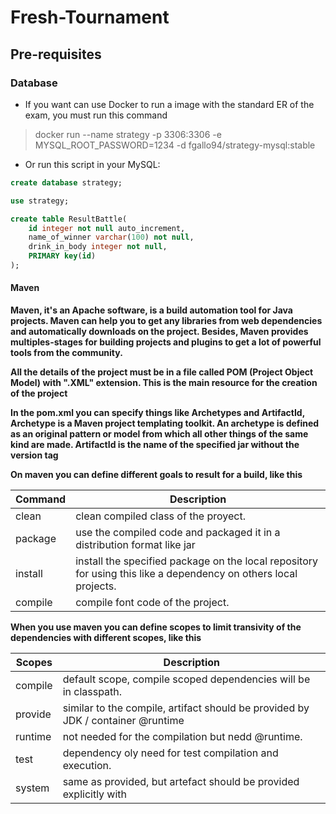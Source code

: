 # Fresh-Tournament

## Pre-requisites
### Database
*   If you want can use Docker to run a image with the standard ER of the exam, you must run this command

> docker run --name strategy -p 3306:3306 -e MYSQL_ROOT_PASSWORD=1234 -d fgallo94/strategy-mysql:stable

*   Or run this script in your MySQL:
```sql
create database strategy;

use strategy;

create table ResultBattle(
    id integer not null auto_increment,
    name_of_winner varchar(100) not null,
    drink_in_body integer not null,
    PRIMARY key(id)
);
```
#### Maven

**Maven, it's an Apache software, is a build automation tool for Java projects. Maven can help you to get any libraries from web dependencies and automatically downloads on the project. Besides, Maven provides multiples-stages for building projects and plugins to get a lot of powerful tools from the community.**

**All the details of the project must be in a file called POM (Project Object Model) with ".XML" extension. This is the main resource for the creation of the project**

**In the pom.xml you can specify things like Archetypes and ArtifactId, Archetype is a Maven project templating toolkit. An archetype is defined as an original pattern or model from which all other things of the same kind are made. ArtifactId is the name of the specified jar without the version tag**

**On maven you can define different goals to result for a build, like this**

Command | Description
------- | -------------
clean 	| clean compiled class of the proyect.
package | use the compiled code and packaged it in a distribution format like jar
install | install the specified package on the local repository for using this like a dependency on others local projects.
compile | compile font code of the project.

**When you use maven you can define scopes to limit transivity of the dependencies with different scopes, like this**

Scopes 	| Description
------- | -------------
compile	| default scope, compile scoped dependencies will be in classpath.
provide	| similar to the compile, artifact should be provided by JDK / container @runtime
runtime	| not needed for the compilation but nedd @runtime.
test	| dependency oly need for test compilation and execution.
system	| same as provided, but artefact should be provided explicitly with <systemPath/>


